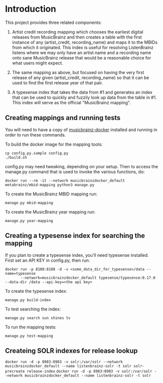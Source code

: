 Introduction
============

This project provides three related components:

1. Artist credit recording mapping which chooses the earliest digital releases from MusicBrainz and then creates
a table with the first instance of any (artist_credit, recording_name) and maps it to the MBIDs from which it
originated. This index is useful for resolving ListenBrainz listens where we may only have an artist name and
a recording name onto sane MusicBrainz release that would be a reasonable choice for what users might expect.

2. The same mapping as above, but focused on having the very first release of any given (artist_credit, recording_name)
so that it can be used to find the first release year of that pair.

3. A typesense index that takes the data from #1 and generates an index that can be used to quickly and fuzzily
look up data from the table in #1. This index will serve as the official "MusicBrainz mapping".

Creating mappings and running tests
-----------------------------------

You will need to have a copy of [musicbrainz-docker](https://github.com/metabrainz/musicbrainz-docker)
installed and running in order to run these commands.


To build the docker image for the mapping tools:

```
cp config.py.sample config.py
./build.sh
```

config.py may need tweaking, depending on your setup. Then to access the manage.py command that is used to
invoke the various functions, do:

```docker run --rm -it --network musicbrainzdocker_default metabrainz/mbid-mapping python3 manage.py```

To create the MusicBrainz MBID mapping run:

```manage.py mbid-mapping```

To create the MusicBrainz year mapping run:

```manage.py year-mapping```


Creating a typesense index for searching the mapping
----------------------------------------------------

If you plan to create a typesense index, you'll need typesense installed. First set an API KEY in config.py,
then run:

```
docker run -p 8108:8108 -d -v <some_data_dir_for_typesense>/data --name=typesense
       --network=musicbrainzdocker_default typesense/typesense:0.17.0 --data-dir /data --api-key=<the api key>
```

To create the typesense index:

```manage.py build-index```

To test searching the index:

```manage.py search sun shines tv```

To run the mapping tests:

```manage.py test-mapping```

Createing SOLR indexes for release lookup
-----------------------------------------

```docker run -d -p 8983:8983 -v solr:/var/solr --network musicbrainzdocker_default --name listenbrainz-solr -t solr solr-precreate release-index```
```docker run -d -p 8983:8983 -v solr:/var/solr --network musicbrainzdocker_default --name listenbrainz-solr -t solr```

